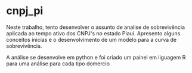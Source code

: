 # cnpj_pi

Neste trabalho, tento desenvolver o assunto de analise de sobrevivência aplicada ao tempo ativo dos CNPJ's no estado Piauí.
Apresento alguns conceitos inicias e o desenvolvimento de um modelo para a curva de sobrevivência.

A análise se desenvolve em python e foi criado um painel em liguagem R para uma análise para cada tipo domercio
